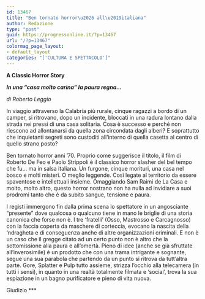 ```yaml
---
id: 13467
title: "Ben tornato horror\u2026 all\u2019italiana"
author: Redazione
type: "post"
guid: https://progressonline.it/?p=13467
url: "/?p=13467"
colormag_page_layout:
- default_layout
categories: "['CULTURA E SPETTACOLO']"
---
```


**A Classic Horror Story**

***In una “casa molto carina” la paura regna…***

*di Roberto Leggio*

In viaggio attraverso la Calabria più rurale, cinque ragazzi a bordo di un camper, si ritrovano, dopo un incidente, bloccati in una radura lontano dalla strada nei pressi di una casa solitaria. Cosa è successo e perché non riescono ad allontanarsi da quella zona circondata dagli alberi? E soprattutto che inquietanti segreti sono custoditi all’interno di quella casetta al centro di quello strano posto?

Ben tornato horror anni ’70. Proprio come suggerisce il titolo, il film di Roberto De Feo e Paolo Strippoli è il classico horror slasher del bel tempo che fu… ma in salsa italiana. Un furgone, cinque morituri, una casa nel bosco e molti misteri. O meglio leggende. Così legate al territorio da essere spaventose e intellettuali insieme. Omaggiando Sam Raimi de La Casa e molto, molto altro, questo horror nostrano non ha nulla ad invidiare a suoi prodromi tanto che è da subito sangue, tensione e paura.

I registi immergono fin dalla prima scena lo spettatore in un angosciante “presente” dove qualcosa o qualcuno tiene in mano le briglie di una storia canonica che forse non è. I tre ‘fratelli’ (Osso, Mastrosso e Carcagnosso) con la faccia coperta da maschere di corteccia, evocano la nascita della ‘ndragheta e di conseguenza anche di altre organizzazioni criminali. E non è un caso che il gregge citato ad un certo punto non è altro che la sottomissione alla paura e all’omertà. Pieno di idee (anche se già sfruttate all’inverosimile) é un prodotto che con una trama intrigante e sognante, segue una sua parabola che partendo da un punto si ritrova da tutt’altra parte. Gore, Splatter e Pulp tutto assieme, strizza l’occhio alla telecamera (in tutti i sensi), in quanto in una realtà totalmente filmata e ‘social’, trova la sua espiazione in un bagno purificatore e pieno di vita nuova.

Giudizio \*\*\*